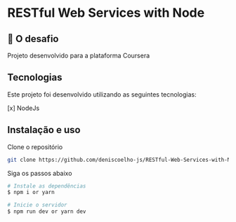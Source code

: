 # RESTful Web Services with Node

## 🚀 O desafio

Projeto desenvolvido para a plataforma Coursera

## Tecnologias

Este projeto foi desenvolvido utilizando as seguintes tecnologias:

[x] NodeJs

## Instalação e uso

Clone o repositório

```bash
git clone https://github.com/deniscoelho-js/RESTful-Web-Services-with-Node.git

```

Siga os passos abaixo

```bash
# Instale as dependências
$ npm i or yarn

# Inicie o servidor
$ npm run dev or yarn dev
```

<!-- ## ✨ Desenvolvimento

O projeto foi desenvolvido utilizando _Docker_ e _Postgres_ para a parte de banco de dados e _typeORM_ como ferramenta de ORM.

Foram criados 2 entidades para todo o projeto, um usuário com o campo nome e a tarefa com os campos: nome da tarefa, conteúdo e data de criação.

### ORM TypeORM

> Neste projeto foi utilizado a ferramenta TypeORM.
>
> O TypeORM é um ORM que pode ser utilizado em plataformas como o Node, Ionic, dentre outras, e que possibilita o desenvolvimento tanto com JavaScript como com TypeScript. O TypeORM foi inspirado no Hibernate e Entity Framework, oferece suporte a Decorators e trabalha com bancos de dados como PostgreSQL, Microsoft SQL Server, e atualmente com MongoDB de forma experimental. -->
